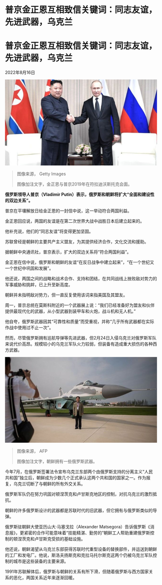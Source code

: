 # 普京金正恩互相致信关键词：同志友谊，先进武器，乌克兰

#  普京金正恩互相致信关键词：同志友谊，先进武器，乌克兰

2022年8月16日

![North Korea leader Kim Jong Un \(L\) attends a meeting with Russian President Vladimir Putin \(R\) in Vladivostok, Russia, on April, 25, 2019.](_126250651_gettyimages-1139196807.jpg)

> 图像来源，  Getty Images
>
> 图像加注文字，金正恩与普京2019年在符拉迪沃斯托克会面。

**俄罗斯领导人普京（Vladimir Putin）表示，俄罗斯和朝鲜将扩大“全面和建设性的双边关系”。**

普京在平壤解放日给金正恩的一封信中说，这一举动符合两国利益。

金正恩回应说，两国的友谊是在第二次世界大战中战胜日本后建立起来的。

他补充说，他们的“同志友谊”将变得更加坚固。

苏联曾经是朝鲜的主要共产主义盟友，为其提供经济合作，文化交流和援助。

据朝鲜中央通讯社，普京表示，扩大的双边关系将“符合两国利益”。

金正恩在信中说，俄罗斯和朝鲜的友谊“在反日战争中建立起来”，“在一个世纪又一个世纪中巩固和发展”。

他还说，两国之间的战略和战术合作、支持和团结，在共同战线上挫败敌对势力的军事威胁和挑衅，已上升至新高度。

朝鲜并未指明敌对势力，但一直反复使用该词来指美国及其盟友。

周一，普京总统在莫斯科附近的一个武器展上说：“我们已经准备好为盟友和伙伴提供最现代化的武器，从小型武器到装甲车和火炮，战斗机和无人机。”

他自夸，俄罗斯武器因其“可靠性和质量”而受重视，并称“几乎所有武器都在实际作战中使用过不止一次”。

然而，尽管俄罗斯拥有巡航导弹等先进武器，但2月24日入侵乌克兰对俄罗斯军队来说代价高昂。规模较小的乌克兰军队火力较弱，但装备有造成重大损伤的各种西方武器。

![North Korean MiG-29, Wonsan air show, 25 Sep 16](_126319412_b8d3cdfa-a9f8-4d1e-83f5-875d01e5c2f1.jpg)

> 图像来源，  AFP
>
> 图像加注文字，朝鲜拥有一些俄罗斯武器。

今年7月，在俄罗斯签署法令宣布乌克兰东部两个由俄罗斯支持的分离主义“人民共和国”独立后，朝鲜成为少数几个正式承认这两个共和国的国家之一。作为报复，乌克兰切断了与朝鲜的所有外交关系。

俄罗斯军队仍在努力巩固对顿涅茨克和卢甘斯克地区的控制，对抗乌克兰的激烈抵抗。

朝鲜的许多俄罗斯设计的武器都是苏联时代的旧武器，但它拥有与俄罗斯类似的导弹。

俄罗斯驻朝鲜大使亚历山大·马塞戈拉（Alexander Matsegora）告诉俄罗斯《消息报》，更紧密的合作可能意味着“技能精湛、勤劳的”朝鲜工人帮助重建俄罗斯控制的顿涅茨克和卢甘斯克受损的基础设施。

他还说，朝鲜渴望从乌克兰东部获得苏联时代重型设备的替换部件，并运送到朝鲜的工厂和发电厂。他说，斯洛夫扬斯克和克拉马托尔斯克这两个仍被乌克兰军队控制的城市是这些装备的主要来源。

1991年苏联解体后，俄罗斯与朝鲜的关系有所下滑，但随着俄罗斯与西方国家关系的恶化，两国关系近年来逐渐回暖。


